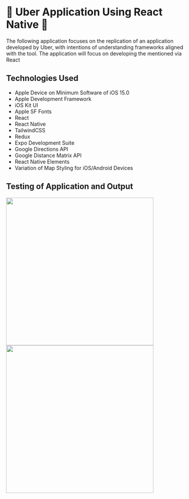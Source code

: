 # 🚙 Uber Application Using React Native 🚙

The following application focuses on the replication of an application developed by Uber, with intentions of understanding frameworks aligned with the tool. The application will focus on developing the mentioned via React 

## Technologies Used
- Apple Device on Minimum Software of iOS 15.0
- Apple Development Framework
- iOS Kit UI
- Apple SF Fonts
- React
- React Native
- TailwindCSS
- Redux
- Expo Development Suite
- Google Directions API
- Google Distance Matrix API
- React Native Elements
- Variation of Map Styling for iOS/Android Devices 

## Testing of Application and Output

<img src="https://github.com/jxson7/Uber-Clone-Application/blob/master/Testing/T1.png" width="400" >
<img src="https://github.com/jxson7/Uber-Clone-Application/blob/master/Testing/T2.png" width="400" >

